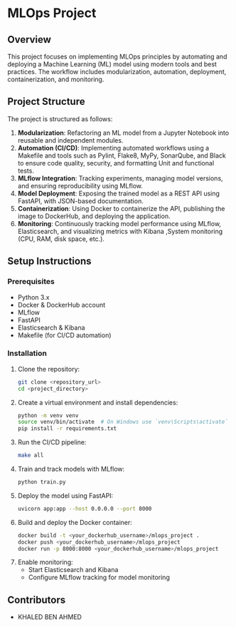 # MLOps Project

## Overview
This project focuses on implementing MLOps principles by automating and deploying a Machine Learning (ML) model using modern tools and best practices. The workflow includes modularization, automation, deployment, containerization, and monitoring.

## Project Structure
The project is structured as follows:
1. **Modularization**: Refactoring an ML model from a Jupyter Notebook into reusable and independent modules.
2. **Automation (CI/CD)**: Implementing automated workflows using a Makefile and tools such as Pylint, Flake8, MyPy, SonarQube, and Black to ensure code quality, security, and formatting Unit and functional tests.
3. **MLflow Integration**: Tracking experiments, managing model versions, and ensuring reproducibility using MLflow.
4. **Model Deployment**: Exposing the trained model as a REST API using FastAPI, with JSON-based documentation.
5. **Containerization**: Using Docker to containerize the API, publishing the image to DockerHub, and deploying the application.
6. **Monitoring**: Continuously tracking model performance using MLflow, Elasticsearch, and visualizing metrics with Kibana ,System monitoring (CPU, RAM, disk space, etc.).


## Setup Instructions
### Prerequisites
- Python 3.x
- Docker & DockerHub account
- MLflow
- FastAPI
- Elasticsearch & Kibana
- Makefile (for CI/CD automation)

### Installation
1. Clone the repository:
   ```bash
   git clone <repository_url>
   cd <project_directory>
   ```
2. Create a virtual environment and install dependencies:
   ```bash
   python -m venv venv
   source venv/bin/activate  # On Windows use `venv\Scripts\activate`
   pip install -r requirements.txt
   ```
3. Run the CI/CD pipeline:
   ```bash
   make all
   ```
4. Train and track models with MLflow:
   ```bash
   python train.py
   ```
5. Deploy the model using FastAPI:
   ```bash
   uvicorn app:app --host 0.0.0.0 --port 8000
   ```
6. Build and deploy the Docker container:
   ```bash
   docker build -t <your_dockerhub_username>/mlops_project .
   docker push <your_dockerhub_username>/mlops_project
   docker run -p 8000:8000 <your_dockerhub_username>/mlops_project
   ```
7. Enable monitoring:
   - Start Elasticsearch and Kibana
   - Configure MLflow tracking for model monitoring
     
## Contributors
- KHALED BEN AHMED

